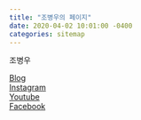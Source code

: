 ```yaml
---
title: "조병우의 페이지"
date: 2020-04-02 10:01:00 -0400
categories: sitemap
---
```


조병우

[Blog]  
[Instagram]  
[Youtube]  
[Facebook]  

[Blog]: https://byungwoojoe.github.io/
[Instagram]: https://www.instagram.com/byungwoo_joe/
[Youtube]: http://youtube.com/byungwoojoe
[Facebook]: https://www.facebook.com/byungwoo.joe
